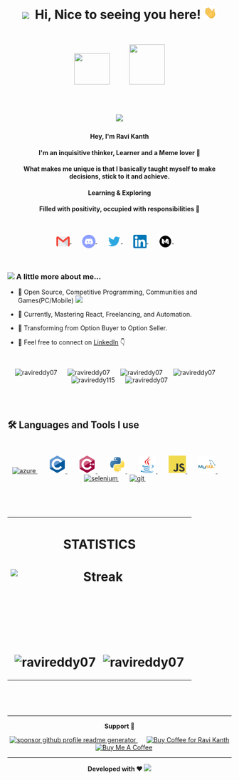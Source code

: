<h1 align="center"><img src="https://emojis.slackmojis.com/emojis/images/1531849430/4246/blob-sunglasses.gif?1531849430" width="30"/>&nbsp; Hi, Nice to seeing you here! <img src="https://raw.githubusercontent.com/ravireddy07/ravireddy07/master/assets/wave.gif" width="30"></h1>

<br/>

<p align="center">
  <img src="https://media.giphy.com/media/WUlplcMpOCEmTGBtBW/giphy.gif" width="80" height="70">&nbsp;&nbsp;&nbsp;&nbsp;&nbsp;&nbsp;&nbsp;&nbsp;&nbsp;&nbsp;
  <img src="https://media.giphy.com/media/12oufCB0MyZ1Go/giphy.gif" width="80" height="90">
</p>
<br/>
<h2 align="center"> <img src="https://awesome.re/badge.svg"/></h2>
<h4 align="center">Hey, I'm Ravi Kanth</h4>
<h4 align="center">I'm an inquisitive thinker, Learner and a Meme lover 🙋</h4>
<h4 align="center">What makes me unique is that I basically taught myself to make decisions, stick to it and achieve.</h4>
<h4 align="center">Learning & Exploring </h4>
<h4 align="center">Filled with positivity, occupied with responsibilities 🙇</h4>

<br/>

<p align="center">
  <a href="mailto:ravikanthreddy8500@gmail.com" target="blank">
    <img align="center" alt="Ravi's Email" width="30px" src="https://raw.githubusercontent.com/ravireddy07/ravireddy07/master/assets/gmail.svg"/>
  </a>&nbsp;&nbsp;&nbsp;&nbsp;&nbsp;
  <a href="https://discord.gg/uXY676UzZt" target="blank">
    <img align="center" alt="ravireddy07#3006" width="30px" src="https://raw.githubusercontent.com/ravireddy07/ravireddy07/master/assets/discord-round.svg"/>
  </a>&nbsp;&nbsp;&nbsp;&nbsp;&nbsp;
  <a href="https://twitter.com/ravi_reddy_07" target="blank">
    <img align="center" alt="ravi_reddy_07" width="30px" src="https://raw.githubusercontent.com/ravireddy07/ravireddy07/master/assets/twitter.svg"/>
  </a>&nbsp;&nbsp;&nbsp;&nbsp;&nbsp;
  <a href="https://linkedin.com/in/ravireddy07" target="blank">
    <img align="center" alt="ravireddy07" width="30px" src="https://raw.githubusercontent.com/ravireddy07/ravireddy07/master/assets/linkedin.svg"/>
  </a>&nbsp;&nbsp;&nbsp;&nbsp;&nbsp;
  <a href="https://medium.com/@ravi_reddy_07" target="blank">
    <img align="center" alt="@ravi_reddy_07" width="30px" src="https://raw.githubusercontent.com/ravireddy07/ravireddy07/master/assets/medium.png"/>
  </a>&nbsp;&nbsp;&nbsp;&nbsp;&nbsp;
</p>

<!--https://simpleicons.org/?q=codechef-->
<br/>

### <img src="https://media.giphy.com/media/VgCDAzcKvsR6OM0uWg/giphy.gif" width="50"> A little more about me...

<p align="center">

-   📌 Open Source, Competitive Programming, Communities and Games(PC/Mobile) <img src="https://emojis.slackmojis.com/emojis/images/1488512507/1804/aaw_yeah.gif?1488512507" width="17"/>

-   🔭 Currently, Mastering React, Freelancing, and Automation.

-   🔀 Transforming from Option Buyer to Option Seller.

-   🤘 Feel free to connect on <a href="https://www.linkedin.com/in/ravireddy07/">LinkedIn</a> 👇

</p>

<br/>

<p align="center">
  <img src="https://komarev.com/ghpvc/?username=ravireddy07" alt="ravireddy07" />&nbsp;&nbsp;&nbsp;&nbsp;&nbsp;
  <img src="https://img.shields.io/github/stars/ravireddy07?style=flat-square" alt="ravireddy07"/>&nbsp;&nbsp;&nbsp;&nbsp;&nbsp;
  <img src="https://img.shields.io/github/followers/ravireddy07?color=1DA1F2&logo=github&style=flat-square" alt="ravireddy07"/>&nbsp;&nbsp;&nbsp;&nbsp;&nbsp;
  <img src="https://cp-logo.vercel.app/codeforces/ravireddy07?logo=true" alt="ravireddy07"/>&nbsp;&nbsp;&nbsp;&nbsp;&nbsp;
  <img src="https://cp-logo.vercel.app/codechef/ravireddy115?logo=true" alt="ravireddy115">&nbsp;&nbsp;&nbsp;&nbsp;&nbsp;
  <img src="https://cp-logo.vercel.app/leetcode/ravireddy07?logo=true" alt="ravireddy07">
  <!--[![Badge](https://cp-logo.vercel.app/codechef/ravireddy115)](https://www.codechef.com/users/ravireddy115) -->
</p>

<br/>
<br/>

<h2><b>🛠 Languages and Tools I use </b></h2>

<br/>

<p align="center">
  <abbr title="Azure">
    <img src="https://www.vectorlogo.zone/logos/microsoft_azure/microsoft_azure-icon.svg" alt="azure" width="40" height="40"/>
  </abbr>&nbsp;&nbsp;&nbsp;&nbsp;&nbsp;
  <abbr title="C">
    <img src="https://raw.githubusercontent.com/devicons/devicon/master/icons/c/c-original.svg" alt="c" width="40" height="40"/>
  </abbr>&nbsp;&nbsp;&nbsp;&nbsp;&nbsp;
  <abbr title="C++">
    <img src="https://raw.githubusercontent.com/devicons/devicon/master/icons/cplusplus/cplusplus-original.svg" alt="cplusplus" width="40" height="40"/>
  </abbr>&nbsp;&nbsp;&nbsp;&nbsp;&nbsp;
  <abbr title="Python">
    <img src="https://raw.githubusercontent.com/devicons/devicon/master/icons/python/python-original.svg" alt="python" width="40" height="40"/>
  </abbr>&nbsp;&nbsp;&nbsp;&nbsp;&nbsp;
  <abbr title="Java">
    <img src="https://raw.githubusercontent.com/devicons/devicon/master/icons/java/java-original.svg" alt="java" width="40" height="40"/>
  </abbr>&nbsp;&nbsp;&nbsp;&nbsp;&nbsp;
  <abbr title="Javascript">
    <img src="https://raw.githubusercontent.com/devicons/devicon/master/icons/javascript/javascript-original.svg" alt="javascript" width="40" height="40"/>
  </abbr>&nbsp;&nbsp;&nbsp;&nbsp;&nbsp;
  <abbr title="MySQL">
    <img src="https://raw.githubusercontent.com/devicons/devicon/master/icons/mysql/mysql-original-wordmark.svg" alt="mysql" width="40" height="40"/>
  </abbr>&nbsp;&nbsp;&nbsp;&nbsp;&nbsp;
  <abbr title="Selenium">
    <img src="https://raw.githubusercontent.com/detain/svg-logos/780f25886640cef088af994181646db2f6b1a3f8/svg/selenium-logo.svg" alt="selenium" width="40" height="40"/>
  </abbr>&nbsp;&nbsp;&nbsp;&nbsp;&nbsp;
  <abbr title="Git">
    <img src="https://www.vectorlogo.zone/logos/git-scm/git-scm-icon.svg" alt="git" width="40" height="40"/>
  </abbr>&nbsp;&nbsp;&nbsp;&nbsp;&nbsp;
</p>

<!--
<br/>

<p><img align="left" width="400" height="300" src="https://github-readme-stats.vercel.app/api/top-langs/?username=ravireddy07&layout=compact&hide=html" alt="ravireddy07" /></p>
<p>&nbsp;<img align="center" width="400" height="300" src="https://github-readme-stats.vercel.app/api?username=ravireddy07&show_icons=true&theme=merko" alt="ravireddy07" /></p>

<br/>
-->

<br><br><br/>

<table>
  <tr>
    <th>
      <h1 align="center">STATISTICS
      <h1 align="center">
        <img align="right" src="https://github-readme-streak-stats.herokuapp.com/?user=ravireddy07&" alt="Streak"  width="400px" height="190px" />
      </h1>
      <h1 align="center">
        <img align="center" src="https://github-readme-stats.vercel.app/api/top-langs/?username=ravireddy07&layout=compact&hide=html" alt="ravireddy07"/>&nbsp;
        <img align="center" src="https://github-readme-stats.vercel.app/api?username=ravireddy07&show_icons=true" alt="ravireddy07"/>
      </h1>
    </th>
  </tr>
</table>

<br><br><br>

---

<p align="center"> <b>Support 🙏</b></p>

<p align="center">
  <a href="https://www.paypal.me/ravireddy07">
    <img src="https://ionicabizau.github.io/badges/paypal.svg" alt="sponsor github profile readme generator"/>
  </a>&nbsp;&nbsp;&nbsp;&nbsp;
  <a href='https://ko-fi.com/ravireddy07' target='_blank'>
    <img height='23' width="100" src='https://cdn.ko-fi.com/cdn/kofi3.png?v=2' alt='Buy Coffee for Ravi Kanth'/>
  </a>&nbsp;&nbsp;&nbsp;&nbsp;
  <a href="https://www.buymeacoffee.com/ravireddy07" target="_blank">
    <img src="https://cdn.buymeacoffee.com/buttons/default-orange.png" alt="Buy Me A Coffee" height="23" width="100" style="border-radius:2px"/>
  </a>
</p>

---

<p align="center">
  <b>Developed with ❤️ </b><img src="https://cultofthepartyparrot.com/parrots/hd/dealwithitnowparrot.gif" width="30px"/>
</p>
